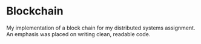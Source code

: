 # Blockchain
My implementation of a block chain for my distributed systems assignment.
An emphasis was placed on writing clean, readable code.

